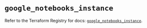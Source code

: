# `google_notebooks_instance`

Refer to the Terraform Registry for docs: [`google_notebooks_instance`](https://registry.terraform.io/providers/hashicorp/google-beta/5.36.0/docs/resources/google_notebooks_instance).
